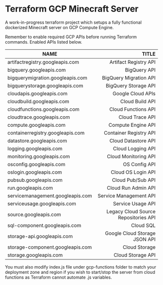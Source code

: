 # Terraform GCP Minecraft Server

A work-in-progress terraform project which setups a fully functional dockerized Minecraft server on GCP Compute Engine.

Remember to enable required GCP APIs before running Terraform commands. Enabled APIs listed below.

NAME |                             TITLE
|----------|------:|
artifactregistry.googleapis.com   |Artifact Registry API
bigquery.googleapis.com           |BigQuery API
bigquerymigration.googleapis.com  |BigQuery Migration API
bigquerystorage.googleapis.com    |BigQuery Storage API
cloudapis.googleapis.com          |Google Cloud APIs
cloudbuild.googleapis.com         |Cloud Build API
cloudfunctions.googleapis.com     |Cloud Functions API
cloudtrace.googleapis.com         |Cloud Trace API
compute.googleapis.com            |Compute Engine API
containerregistry.googleapis.com  |Container Registry API
datastore.googleapis.com          |Cloud Datastore API
logging.googleapis.com            |Cloud Logging API
monitoring.googleapis.com         |Cloud Monitoring API
osconfig.googleapis.com           |OS Config API
oslogin.googleapis.com            |Cloud OS Login API
pubsub.googleapis.com             |Cloud Pub/Sub API
run.googleapis.com                |Cloud Run Admin API
servicemanagement.googleapis.com  |Service Management API
serviceusage.googleapis.com       |Service Usage API
source.googleapis.com             |Legacy Cloud Source Repositories API
sql-component.googleapis.com      |Cloud SQL
storage-api.googleapis.com        |Google Cloud Storage JSON API
storage-component.googleapis.com  |Cloud Storage
storage.googleapis.com            |Cloud Storage API

You must also modify index.js file under gcp-functions folder to match your deployment zone and region if you wish to start/stop the server from cloud functions as Terraform cannot automate .js variables.
